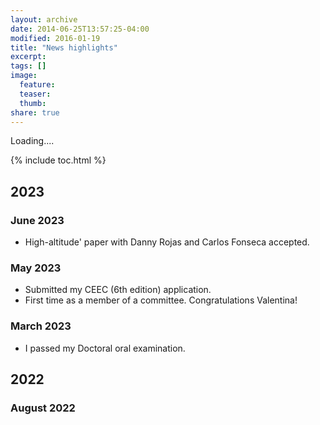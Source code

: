 ```yaml
---
layout: archive
date: 2014-06-25T13:57:25-04:00
modified: 2016-01-19
title: "News highlights"
excerpt:
tags: []
image:
  feature:
  teaser:
  thumb:
share: true
---
```


Loading....

{% include toc.html %}

## 2023

### June 2023
- High-altitude' paper with Danny Rojas and Carlos Fonseca accepted.

### May 2023
- Submitted my CEEC (6th edition) application.
- First time as a member of a committee. Congratulations Valentina!

### March 2023
- I passed my Doctoral oral examination.

## 2022

### August 2022
